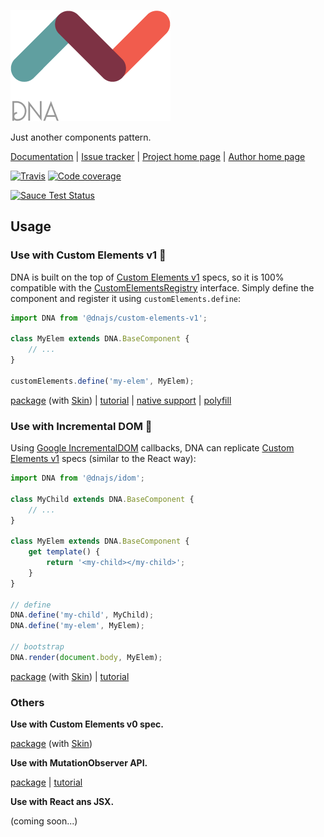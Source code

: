 [![Logo](docs/logo.png)](http://dna.chialab.io)

Just another components pattern.

[Documentation](http://dna.chialab.io/docs) | [Issue tracker](https://github.com/Chialab/dna/issues) | [Project home page](http://dna.chialab.io) | [Author home page](http://www.chialab.com)

[![Travis](https://img.shields.io/travis/Chialab/dna.svg?maxAge=2592000)](https://travis-ci.org/Chialab/dna)
[![Code coverage](https://codecov.io/gh/Chialab/dna/branch/next/graph/badge.svg)](https://codecov.io/gh/Chialab/dna/branch/next)

[![Sauce Test Status](https://saucelabs.com/browser-matrix/chialab-sl-012.svg)](https://saucelabs.com/u/chialab-sl-012)

## Usage

### Use with Custom Elements v1 🚀

DNA is built on the top of [Custom Elements v1](https://www.w3.org/TR/custom-elements/) specs, so it is 100% compatible with the [CustomElementsRegistry](https://www.w3.org/TR/custom-elements/#custom-elements-api) interface. Simply define the component and register it using `customElements.define`:
```js
import DNA from '@dnajs/custom-elements-v1';

class MyElem extends DNA.BaseComponent {
    // ...
}

customElements.define('my-elem', MyElem);
```

[package](,/packages/dna-custom-elements-v1/) (with [Skin](,/packages/dna-skin-ce-v1/)) |
[tutorial](./tutorials/interop/custom-elements-v1.md) |
[native support](http://caniuse.com/#feat=custom-elementsv1) |
[polyfill](https://github.com/webcomponents/custom-elements/)


### Use with Incremental DOM 🌟

Using [Google IncrementalDOM](https://github.com/google/incremental-dom) callbacks, DNA can replicate [Custom Elements v1](https://www.w3.org/TR/custom-elements/) specs (similar to the React way):

```js
import DNA from '@dnajs/idom';

class MyChild extends DNA.BaseComponent {
    // ...
}

class MyElem extends DNA.BaseComponent {
    get template() {
        return '<my-child></my-child>';
    }
}

// define
DNA.define('my-child', MyChild);
DNA.define('my-elem', MyElem);

// bootstrap
DNA.render(document.body, MyElem);
```

[package](,/packages/dna-idom/) (with [Skin](,/packages/dna-skin-idom/)) |
[tutorial](./tutorials/interop/skin-idom.md)

### Others

**Use with Custom Elements v0 spec.**

[package](,/packages/dna-custom-elements-v0/) (with [Skin](,/packages/dna-skin-ce-v0/))

**Use with MutationObserver API.**

[package](,/packages/dna-mutation/) |
[tutorial](./tutorials/interop/mutation-observer.md)

**Use with React ans JSX.**

(coming soon...)
